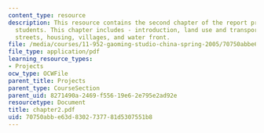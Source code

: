 ```yaml
---
content_type: resource
description: This resource contains the second chapter of the report prepared by the
  students. This chapter includes - introduction, land use and transportation, hydrology,
  streets, housing, villages, and water front.
file: /media/courses/11-952-gaoming-studio-china-spring-2005/70750abbe63d8302737781d5307551b8_chapter2.pdf
file_type: application/pdf
learning_resource_types:
- Projects
ocw_type: OCWFile
parent_title: Projects
parent_type: CourseSection
parent_uid: 8271490a-2469-f556-19e6-2e795e2ad92e
resourcetype: Document
title: chapter2.pdf
uid: 70750abb-e63d-8302-7377-81d5307551b8
---
```

